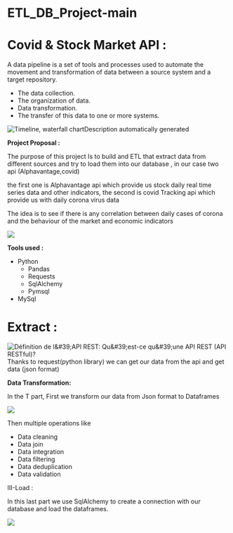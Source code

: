 # ETL_DB_Project-main
# Covid & Stock Market API :

A data pipeline is a set of tools and processes used to automate the movement and transformation of data between a source system and a target repository.

-   The data collection.
-   The organization of data.
-   Data transformation.
-   The transfer of this data to one or more systems.

![Timeline, waterfall chartDescription automatically generated](https://hazelcast.com/wp-content/uploads/2021/12/24_DataPipleline.png)

**Project Proposal :**

The purpose of this project Is to build and ETL that extract data from different sources and try to load them into our database , in our case two api (Alphavantage,covid)

the first one is Alphavantage api which provide us stock daily real time series data and other indicators, the second is covid Tracking api which provide us with daily corona virus data

The idea is to see if there is any correlation between daily cases of corona and the behaviour of the market and economic indicators

![](https://i0.wp.com/databricks.com/wp-content/uploads/2021/05/ETL-Process.jpg?resize=610%2C272&ssl=1=250x250)

**Tools used :**

-   Python
    -   Pandas
    -   Requests
    -   SqlAlchemy
    -   Pymsql
-   MySql

# Extract :

![Définition de l&\#39;API REST: Qu&\#39;est-ce qu&\#39;une API REST (API RESTful)?](https://cf.shopee.tw/file/7941f009096b834b5a6b02e4f9e97ff4)Thanks to request(python library) we can get our data from the api and get data (json format)

**Data Transformation:**

In the T part, First we transform our data from Json format to Dataframes

![](media/ed643ad220c589ffb586d0c0180862a7.png)

Then multiple operations like

-   Data cleaning
-   Data join
-   Data integration
-   Data filtering
-   Data deduplication
-   Data validation

III-Load :

In this last part we use SqlAlchemy to create a connection with our database and load the dataframes.

![](media/1843056a21474215e9dc783db78080bc.png)
